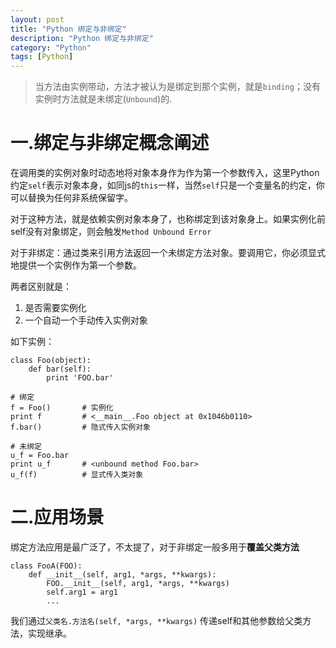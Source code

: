 ```yaml
---
layout: post
title: "Python 绑定与非绑定"
description: "Python 绑定与非绑定"
category: "Python"
tags: [Python]
---
```


<blockquote>
  <p>当方法由实例带动，方法才被认为是绑定到那个实例，就是<code>binding</code>；没有实例时方法就是未绑定(<code>Unbound</code>)的.</p>
</blockquote>

<h1>一.绑定与非绑定概念阐述</h1>

<p>在调用类的实例对象时动态地将对象本身作为作为第一个参数传入，这里Python约定<code>self</code>表示对象本身，如同js的<code>this</code>一样，当然<code>self</code>只是一个变量名的约定，你可以替换为任何非系统保留字。</p>

<p>对于这种方法，就是依赖实例对象本身了，也称绑定到该对象身上。如果实例化前self没有对象绑定，则会触发<code>Method Unbound Error</code></p>

<p>对于非绑定：通过类来引用方法返回一个未绑定方法对象。要调用它，你必须显式地提供一个实例作为第一个参数。</p>

<p>两者区别就是：</p>

<ol>
<li>是否需要实例化</li>
<li>一个自动一个手动传入实例对象</li>
</ol>

<p>如下实例：</p>

<pre><code>class Foo(object):
    def bar(self):
        print 'FOO.bar'

# 绑定
f = Foo()       # 实例化
print f         # &lt;__main__.Foo object at 0x1046b0110&gt;
f.bar()         # 隐式传入实例对象

# 未绑定
u_f = Foo.bar
print u_f       # &lt;unbound method Foo.bar&gt;
u_f(f)          # 显式传入类对象
</code></pre>

<h1>二.应用场景</h1>

<p>绑定方法应用是最广泛了，不太提了，对于非绑定一般多用于<strong>覆盖父类方法</strong></p>

<pre><code>class FooA(FOO):
    def __init__(self, arg1, *args, **kwargs):
        FOO.__init__(self, arg1, *args, **kwargs)
        self.arg1 = arg1
        ...
</code></pre>

<p>我们通过<code>父类名.方法名(self, *args, **kwargs)</code> 传递self和其他参数给父类方法，实现继承。</p>
